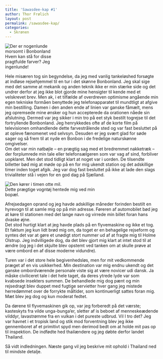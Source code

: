 ```yaml
---
title: 'Sawasdee-kap #1'
author: Thor Frølich
layout: post
permalink: /sawasdee-kap/
categories:
  - Skrønen
---
```

<div class="bitImage bitRight" style="width: 178px">
  <img src="http://www.abekat.net/wp-content/images/bonbonland_01.jpg" alt="Der er nogenlunde morsomt i Bonbonland" /><br /> Hvem kan stå for disse pragtfulde farver? Jeg ingenlunde!
</div>

Hele misæren tog sin begyndelse, da jeg med vanlig tankeløshed forsøgte at indløse rejsehjemmel til en tur i det skønne Bonbonland. Jeg skal sige med det samme at mekanik og anden teknik ikke er min stærke side og det undrer derfor at jeg ikke blot gjorde mine hensigter til kende med et velskrevet brev. Men ak, i et tilfælde af overdreven optimisme angående min egen tekniske formåen benyttede jeg telefonapparatet til mundtligt at afgive min bestilling. Damen i den anden ende af linien var ganske fåmælt, mens jeg opremsede mine ønsker og hun accepterede da orationen nåede sin afslutning. Dermed var jeg sikker i min tro på eet styk bestilt togrejse til det fortryllende Bonbonland. Jeg henrykkedes ofte af de korte film på televisionen omhandlende dette farvestrålende sted og var fast besluttet på at opleve fænomenet ved selvsyn. Desuden er jeg svært glad for søde sager og så frem til at nyde en Bonbon i de fredelige naturskønne omgivelser.  
Om det var min natbøjle – en prægtig sag med et bredremmet nakketræk – der forplumrede min tale eller telefonsælgeren som var vag af sind, forbliver uopklaret. Men det stod tidligt klart at noget var i uorden. De tilsendte billetter bød mig at møde op på en for mig ukendt station og det adskillige timer inden toget afgik. Jeg var dog fast besluttet på ikke at lade den slags trivialiteter stå i vejen for en god dag på Sjælland.

<div class="bitImage bitCenter" style="width: 308px">
  <img src="http://www.abekat.net/wp-content/images/hyrevogn_01.jpg" alt="Den kører i timen otte mil." /><br /> Dette prægtige vogntøj hentede mig ved min bopæl.
</div>

Afrejsedagen oprand og jeg havde adskillige måneder forinden bestilt en hyrevogn til at samle mig op på min adresse. Føreren af automobilet bød jeg at køre til stationen med det lange navn og virrede min billet foran hans dvaske øjne.  
Det stod hurtigt klart at jeg havde plads på en flyvemaskine og ikke et tog. Et faktum jeg kun lidt brød mig om, da toget er en behagelige rejseform og syntes det var at gøre et unødigt stort nummer ud af at fragte mig til Holme Olstrup. Jeg indvilligede dog, da det blev gjort mig klart at intet stod til at ændre (og jeg i det skjulte blev opstemt ved tanken om at skulle prøve at være ombord en af disse moderne vidundre).

Turen var i det store hele begivenhedsløs, men for mit vedkommende præget af en vis usikkerhed. Min destination var mig endnu ukendt og det ganske ombordværende personale viste sig at være novicer udi dansk. Ja måske civiliceret tale i det hele taget, da deres ytrede lyde var som kvabsede insekters summen. De behandlede mig dog pænt og min rejsedragt blev duppet med fugtige servietter hver gang jeg mistede herredømmet over de forrykte måltider, som kontinuerligt sattes foran mig. Mæt blev jeg dog og kun moderat fedtet.

Da dørene til flyvemaskinen gik op, var jeg forberedt på det værste; kasteskyts fra vilde unga-bunga’er, sletter af is beboet af menneskeædende vilddyr, lavastrømme fra en vulkan i det pureste udbrud. Vil I tro det? Jeg var havnet i et tropisk land og stik mod forventning blev jeg ikke gennemboret af et primitivt spyd men derimod bedt om at holde mit pas op til inspektion. De indfødte hed thailændere og jeg døbte derfor landet Thailand.

Så vidt indledningen. Næste gang vil jeg beskrive mit ophold i Thailand ned til mindste detalje.